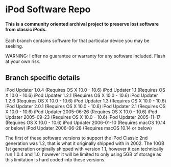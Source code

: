 # iPod Software Repo

#### This is a community oriented archival project to preserve lost software from classic iPods.

Each branch contains software for that particular device you may be seeking.

WARNING: I offer no guarantee or warranty for any software included. Flash at your own risk. 

## Branch specific details

iPod Updater 1.0.4 (Requires OS X 10.0 - 10.6)
iPod Updater 1.1 (Requires OS X 10.0 - 10.6)
iPod Updater 1.2.1 (Requires OS X 10.0 - 10.6)
iPod Updater 1.2.6 (Requires OS X 10.0 - 10.6)
iPod Updater 1.3 (Requires OS X 10.0 - 10.6)
iPod Updater 2.0.1 (Requires OS X 10.0 - 10.6)
iPod Updater 2.1 (Requires OS X 10.0 - 10.6)
iPod Updater 2005-06-26 (Requires OS X 10.0 - 10.6)
iPod Updater 2005-09-23 (Requires OS X 10.0 - 10.6)
iPod Updater 2005-11-17 (Requires OS X 10.0 - 10.6)
iPod Updater 2006-01-10 (Requires macOS 10.14 or below)
iPod Updater 2006-06-28 (Requires macOS 10.14 or below)

The first of these software versions to support the iPod Classic 2nd generation was 1.2, that is what it originally shipped with in 2002. The 10GB 1st generation originally shipped with version 1.1, however it can technically run 1.0.4 and 1.0, however it will be limited to only using 5GB of storage as this limitation is hard coded into these versions.